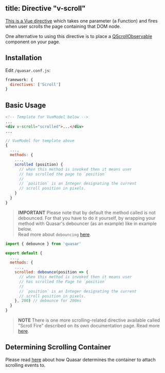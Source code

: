 title: Directive "v-scroll"
---
[This is a Vue directive](https://www.npmjs.com/package/vue-scroll) which takes one parameter (a Function) and fires when user scrolls the page containing that DOM node.

One alternative to using this directive is to place a [QScrollObservable](/components/scroll-observable.html) component on your page.

## Installation
Edit `/quasar.conf.js`:
```js
framework: {
  directives: ['Scroll']
}
```

## Basic Usage
``` html
<!-- Template for VueModel below -->
...
<div v-scroll="scrolled">...</div>
...
```
``` js
// VueModel for template above
{
  ...,
  methods: {
    ...,
    scrolled (position) {
      // when this method is invoked then it means user
      // has scrolled the page to `position`
      //
      // `position` is an Integer designating the current
      // scroll position in pixels.
    }
  }
}
```

> **IMPORTANT**
> Please note that by default the method called is not debounced. For that you have to do it yourself, by wrapping your method with Quasar's debouncer (as an example) like in example below.
> <br>Read more about `debouncing` [here](/components/other-utils.html#Debounce-Function).

``` js
import { debounce } from 'quasar'

export default {
  ...,
  methods: {
    ...,
    scrolled: debounce(position => {
      // when this method is invoked then it means user
      // has scrolled the Page to `position`
      //
      // `position` is an Integer designating the current
      // scroll position in pixels.
    }, 200) // debounce for 200ms
  }
}
```

> **NOTE**
> There is one more scrolling-related directive available called "Scroll Fire" described on its own documentation page. Read more [here](/components/scroll-fire.html).

## Determining Scrolling Container
Please read [here](/components/scroll-observable.html#Determining-Scrolling-Container) about how Quasar determines the container to attach scrolling events to.
